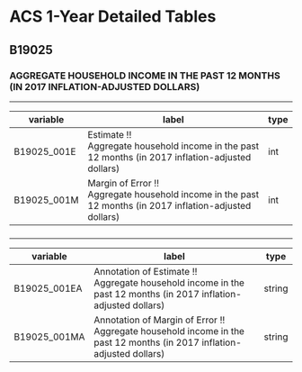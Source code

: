 # ACS 1-Year Detailed Tables

## B19025

### AGGREGATE HOUSEHOLD INCOME IN THE PAST 12 MONTHS (IN 2017 INFLATION-ADJUSTED DOLLARS)

___

| variable | label | type |
| ----- | ----- | ----- |
| B19025_001E | Estimate !!<br>Aggregate household income in the past 12 months (in 2017 inflation-adjusted dollars) | int |
| B19025_001M | Margin of Error !!<br>Aggregate household income in the past 12 months (in 2017 inflation-adjusted dollars) | int |
### 

___

| variable | label | type |
| ----- | ----- | ----- |
| B19025_001EA | Annotation of Estimate !!<br>Aggregate household income in the past 12 months (in 2017 inflation-adjusted dollars) | string |
| B19025_001MA | Annotation of Margin of Error !!<br>Aggregate household income in the past 12 months (in 2017 inflation-adjusted dollars) | string |

